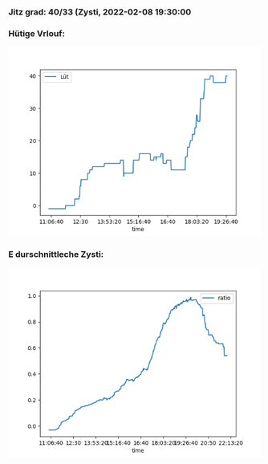 ### Jitz grad: 40/33 (Zysti, 2022-02-08 19:30:00

### Hütige Vrlouf:
![Graph](Today.png)

### E durschnittleche Zysti:
![Graph](Zysti.png)